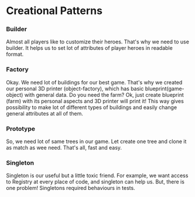 # Creational Patterns

### Builder
Almost all players like to customize their heroes. That's why we need to use builder.
It helps us to set lot of attributes of player heroes in readable format.

### Factory
Okay. We need lot of buildings for our best game.
That's why we created our personal 3D printer (object-factory), which has basic blueprint(game-object) with general data.
Do you need the farm? Ok, just create blueprint (farm) with its personal aspects and 3D printer will print it!
This way gives possibility to make lot of different types of buildings and easily change general attributes at all of them.

### Prototype
So, we need lot of same trees in our game. Let create one tree and clone it as match as wee need.
That's all, fast and easy.

### Singleton
Singleton is our useful but a little toxic friend.
For example, we want access to Registry at every place of code, and singleton can help us.
But, there is one problem! Singletons required behaviours in tests.


